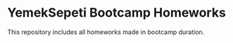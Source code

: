 # YemekSepeti Bootcamp Homeworks

This repository includes all homeworks made in bootcamp duration.
